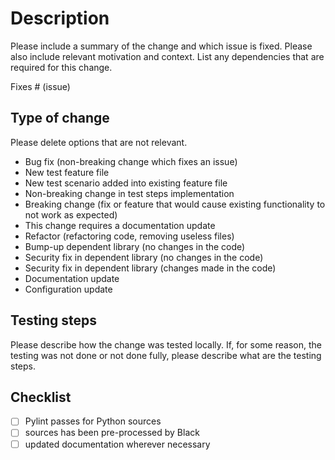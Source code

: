 # Description

Please include a summary of the change and which issue is fixed. Please also include relevant motivation and context. List any dependencies that are required for this change.

Fixes # (issue)

## Type of change

Please delete options that are not relevant.

- Bug fix (non-breaking change which fixes an issue)
- New test feature file
- New test scenario added into existing feature file
- Non-breaking change in test steps implementation
- Breaking change (fix or feature that would cause existing functionality to not work as expected)
- This change requires a documentation update
- Refactor (refactoring code, removing useless files)
- Bump-up dependent library (no changes in the code)
- Security fix in dependent library (no changes in the code)
- Security fix in dependent library (changes made in the code)
- Documentation update
- Configuration update

## Testing steps

Please describe how the change was tested locally. If, for some reason, the testing was not done or not done fully, please describe what are the testing steps.

## Checklist
* [ ] Pylint passes for Python sources
* [ ] sources has been pre-processed by Black
* [ ] updated documentation wherever necessary
